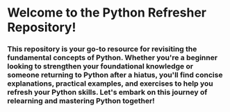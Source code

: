 # Welcome to the Python Refresher Repository!

### This repository is your go-to resource for revisiting the fundamental concepts of Python. Whether you're a beginner looking to strengthen your foundational knowledge or someone returning to Python after a hiatus, you'll find concise explanations, practical examples, and exercises to help you refresh your Python skills. Let's embark on this journey of relearning and mastering Python together!
